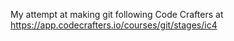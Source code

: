 My attempt at making git following Code Crafters at https://app.codecrafters.io/courses/git/stages/ic4